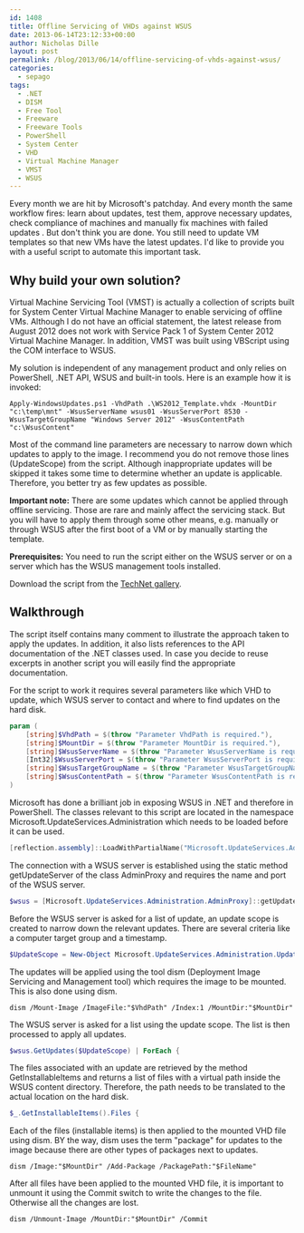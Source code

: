 ```yaml
---
id: 1408
title: Offline Servicing of VHDs against WSUS
date: 2013-06-14T23:12:33+00:00
author: Nicholas Dille
layout: post
permalink: /blog/2013/06/14/offline-servicing-of-vhds-against-wsus/
categories:
  - sepago
tags:
  - .NET
  - DISM
  - Free Tool
  - Freeware
  - Freeware Tools
  - PowerShell
  - System Center
  - VHD
  - Virtual Machine Manager
  - VMST
  - WSUS
---
```

Every month we are hit by Microsoft's patchday. And every month the same workflow fires: learn about updates, test them, approve necessary updates, check compliance of machines and manually fix machines with failed updates . But don't think you are done. You still need to update VM templates so that new VMs have the latest updates. I'd like to provide you with a useful script to automate this important task.

<!--more-->

## Why build your own solution?

Virtual Machine Servicing Tool (VMST) is actually a collection of scripts built for System Center Virtual Machine Manager to enable servicing of offline VMs. Although I do not have an official statement, the latest release from August 2012 does not work with Service Pack 1 of System Center 2012 Virtual Machine Manager. In addition, VMST was built using VBScript using the COM interface to WSUS.

My solution is independent of any management product and only relies on PowerShell, .NET API, WSUS and built-in tools. Here is an example how it is invoked:

`Apply-WindowsUpdates.ps1 -VhdPath .\WS2012_Template.vhdx -MountDir "c:\temp\mnt" -WsusServerName wsus01 -WsusServerPort 8530 -WsusTargetGroupName "Windows Server 2012" -WsusContentPath "c:\WsusContent"`

Most of the command line parameters are necessary to narrow down which updates to apply to the image. I recommend you do not remove those lines (UpdateScope) from the script. Although inappropriate updates will be skipped it takes some time to determine whether an update is applicable. Therefore, you better try as few updates as possible.

**Important note:** There are some updates which cannot be applied through offline servicing. Those are rare and mainly affect the servicing stack. But you will have to apply them through some other means, e.g. manually or through WSUS after the first boot of a VM or by manually starting the template.

**Prerequisites:** You need to run the script either on the WSUS server or on a server which has the WSUS management tools installed.

Download the script from the [TechNet gallery](http://gallery.technet.microsoft.com/Offline-Servicing-of-VHDs-df776bda).

## Walkthrough

The script itself contains many comment to illustrate the approach taken to apply the updates. In addition, it also lists references to the API documentation of the .NET classes used. In case you decide to reuse excerpts in another script you will easily find the appropriate documentation.

For the script to work it requires several parameters like which VHD to update, which WSUS server to contact and where to find updates on the hard disk.

```powershell
param (
    [string]$VhdPath = $(throw "Parameter VhdPath is required."),
    [string]$MountDir = $(throw "Parameter MountDir is required."),
    [string]$WsusServerName = $(throw "Parameter WsusServerName is required."),
    [Int32]$WsusServerPort = $(throw "Parameter WsusServerPort is required."),
    [string]$WsusTargetGroupName = $(throw "Parameter WsusTargetGroupName is required."),
    [string]$WsusContentPath = $(throw "Parameter WsusContentPath is required.")
)
```

Microsoft has done a brilliant job in exposing WSUS in .NET and therefore in PowerShell. The classes relevant to this script are located in the namespace Microsoft.UpdateServices.Administration which needs to be loaded before it can be used.

```powershell
[reflection.assembly]::LoadWithPartialName("Microsoft.UpdateServices.Administration") | Out-Null
```

The connection with a WSUS server is established using the static method getUpdateServer of the class AdminProxy and requires the name and port of the WSUS server.

```powershell
$wsus = [Microsoft.UpdateServices.Administration.AdminProxy]::getUpdateServer($WsusServerName, $False, $WsusServerPort)
```

Before the WSUS server is asked for a list of update, an update scope is created to narrow down the relevant updates. There are several criteria like a computer target group and a timestamp.

```powershell
$UpdateScope = New-Object Microsoft.UpdateServices.Administration.UpdateScope
```

The updates will be applied using the tool dism (Deployment Image Servicing and Management tool) which requires the image to be mounted. This is also done using dism.

`dism /Mount-Image /ImageFile:"$VhdPath" /Index:1 /MountDir:"$MountDir"`

The WSUS server is asked for a list using the update scope. The list is then processed to apply all updates.

```powershell
$wsus.GetUpdates($UpdateScope) | ForEach {
```

The files associated with an update are retrieved by the method GetInstallableItems and returns a list of files with a virtual path inside the WSUS content directory. Therefore, the path needs to be translated to the actual location on the hard disk.

```powershell
$_.GetInstallableItems().Files {
```

Each of the files (installable items) is then applied to the mounted VHD file using dism. BY the way, dism uses the term "package" for updates to the image because there are other types of packages next to updates.

`dism /Image:"$MountDir" /Add-Package /PackagePath:"$FileName"`

After all files have been applied to the mounted VHD file, it is important to unmount it using the Commit switch to write the changes to the file. Otherwise all the changes are lost.

`dism /Unmount-Image /MountDir:"$MountDir" /Commit`
